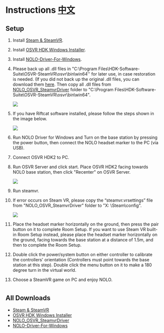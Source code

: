 # Instructions  [中文](https://github.com/NOLOVR/NOLO-Others/blob/master/NOLO_OSVR_SteamvrDriver/README_CN.md)
## Setup
1. Install [Steam & SteamVR](http://store.steampowered.com/). 

2. Install [OSVR HDK Windows Installer](http://www.osvr.org/getting-started.html).  

3. Install [NOLO-Driver-For-Windows](https://github.com/NOLOVR/NOLO-Driver-For-Windows).

4. Please back up all .dll files in "C:\Program Files\HDK-Software-Suite\OSVR-SteamVR\osvr\bin\win64'' for later use, in case restoration is needed. (If you did not back up the original .dll files, you can download them [here](https://github.com/NOLOVR/NOLO-Others/raw/master/Windows-SDK-Others/OSVR-SteamVR/OSVR-SteamVR.zip).
Then copy all .dll files from [NOLO_OSVR_SteamvrDriver](https://github.com/NOLOVR/NOLO-Others/tree/master/NOLO_OSVR_SteamvrDriver) folder to "C:\Program Files\HDK-Software-Suite\OSVR-SteamVR\osvr\bin\win64".  
    <div><img src="https://github.com/NOLOVR/NOLO-Others/blob/master/Windows-SDK-Others/picture/15.jpg"/></div>

5. If you have Riftcat software installed, please follow the steps shown in the image below.
    <div><img src="https://github.com/NOLOVR/NOLO-Others/blob/master/Windows-SDK-Others/picture/14.jpg"/></div>  

6. Run NOLO Driver for Windows and Turn on the base station by pressing the power button, then connect the NOLO headset marker to the PC (via USB).  

7. Connect OSVR HDK2 to PC.  

8. Run OSVR Server and click start. Place OSVR HDK2 facing towards NOLO base station, then click "Recenter" on OSVR Server.
    <div><img src="https://github.com/NOLOVR/NOLO-Others/blob/master/Windows-SDK-Others/picture/16.jpg"/></div>  

9. Run steamvr.  

10. If error occurs on Steam VR, please copy the “steamvr.vrsettings” file from "NOLO_OSVR_SteamvrDriver" folder to "X: \Steam\config".
    <div><img src="https://github.com/NOLOVR/NOLO-Others/blob/master/Windows-SDK-Others/picture/17.jpg"/></div> 

11. Place the headset marker horizontally on the ground, then press the pair button on it to complete Room Setup. If you want to use Steam VR built-in Room Setup instead, please place the headset marker horizontally on the ground, facing towards the base station at a distance of 1.5m, and then to complete the Room Setup.  

12. Double click the power/system button on either controller to calibrate the controllers' orientation (Controllers must point towards the base station at this step). Double click the menu button on it to make a 180 degree turn in the virtual world.

13. Choose a SteamVR game on PC and enjoy NOLO.
#
## All Downloads
- [Steam & SteamVR](http://store.steampowered.com/)
- [OSVR HDK Windows Installer](http://www.osvr.org/getting-started.html)
- [NOLO_OSVR_SteamvrDriver](https://github.com/NOLOVR/NOLO-Others/tree/master/NOLO_OSVR_SteamvrDriver)
- [NOLO-Driver-For-Windows](https://github.com/NOLOVR/NOLO-Driver-For-Windows)
#